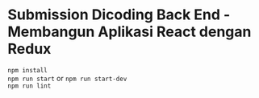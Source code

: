 # Submission Dicoding Back End - Membangun Aplikasi React dengan Redux
`npm install` <br /> `npm run start` or `npm run start-dev` <br /> `npm run lint`